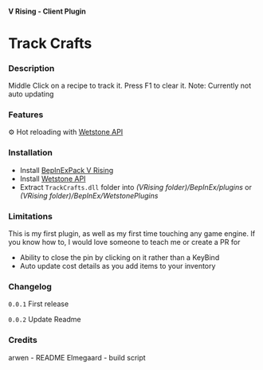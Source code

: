 #### V Rising - Client Plugin

# Track Crafts

### Description

Middle Click on a recipe to track it. Press F1 to clear it.
Note: Currently not auto updating

### Features
⚙️ Hot reloading with [Wetstone API](https://v-rising.thunderstore.io/package/molenzwiebel/Wetstone/)

### Installation
- Install [BepInExPack V Rising](https://v-rising.thunderstore.io/package/BepInEx/BepInExPack_V_Rising/)
- Install [Wetstone API](https://v-rising.thunderstore.io/package/molenzwiebel/Wetstone/)
- Extract ``TrackCrafts.dll`` folder into _(VRising folder)/BepInEx/plugins_ or _(VRising folder)/BepInEx/WetstonePlugins_

### Limitations
This is my first plugin, as well as my first time touching any game engine. If you know how to, I would love someone to teach me or create a PR for
- Ability to close the pin by clicking on it rather than a KeyBind
- Auto update cost details as you add items to your inventory


### Changelog
`0.0.1` First release

`0.0.2` Update Readme

### Credits
arwen - README
Elmegaard - build script
